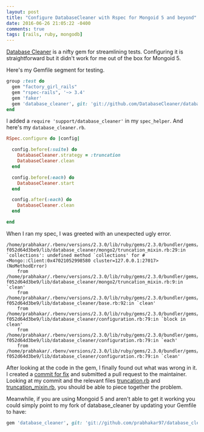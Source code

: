 ```yaml
---
layout: post
title: "Configure DatabaseCleaner with Rspec for Mongoid 5 and beyond"
date: 2016-06-26 21:05:22 -0400
comments: true
tags: [rails, ruby, mongodb]
---
```

[Database Cleaner](https://github.com/DatabaseCleaner/database_cleaner) is a nifty gem for streamlining tests. Configuring it is straightforward
but it didn't work for me out of the box for Mongoid 5.

Here's my Gemfile segment for testing.

```ruby
group :test do
  gem "factory_girl_rails"
  gem "rspec-rails", '~> 3.4'
  gem 'faker'
  gem 'database_cleaner', git: 'git://github.com/DatabaseCleaner/database_cleaner.git'
end
```

I added a `require 'support/database_cleaner'` in my `spec_helper`. And here's my `database_cleaner.rb`.

```ruby
RSpec.configure do |config|

  config.before(:suite) do
    DatabaseCleaner.strategy = :truncation
    DatabaseCleaner.clean
  end

  config.before(:each) do
    DatabaseCleaner.start
  end

  config.after(:each) do
    DatabaseCleaner.clean
  end

end
```

When I ran my spec, I was greeted with an unexpected ugly error.

```text
/home/prabhakar/.rbenv/versions/2.3.0/lib/ruby/gems/2.3.0/bundler/gems/database_cleaner-f052d64d3be9/lib/database_cleaner/mongo2/truncation_mixin.rb:29:in `collections': undefined method `collections' for #<Mongo::Client:0x47021052998580 cluster=127.0.0.1:27017> (NoMethodError)
	from /home/prabhakar/.rbenv/versions/2.3.0/lib/ruby/gems/2.3.0/bundler/gems/database_cleaner-f052d64d3be9/lib/database_cleaner/mongo2/truncation_mixin.rb:9:in `clean'
	from /home/prabhakar/.rbenv/versions/2.3.0/lib/ruby/gems/2.3.0/bundler/gems/database_cleaner-f052d64d3be9/lib/database_cleaner/base.rb:92:in `clean'
	from /home/prabhakar/.rbenv/versions/2.3.0/lib/ruby/gems/2.3.0/bundler/gems/database_cleaner-f052d64d3be9/lib/database_cleaner/configuration.rb:79:in `block in clean'
	from /home/prabhakar/.rbenv/versions/2.3.0/lib/ruby/gems/2.3.0/bundler/gems/database_cleaner-f052d64d3be9/lib/database_cleaner/configuration.rb:79:in `each'
	from /home/prabhakar/.rbenv/versions/2.3.0/lib/ruby/gems/2.3.0/bundler/gems/database_cleaner-f052d64d3be9/lib/database_cleaner/configuration.rb:79:in `clean'
```

After looking at the code in the gem, I finally found out what was wrong in it. I created a
[commit for fix](https://github.com/prabhakar97/database_cleaner/commit/3cf0d1b81e4a118fd173d697f032a9aff4f431de) and submitted a pull request to
the maintainer. Looking at my commit and the relevant files [truncation.rb](https://github.com/DatabaseCleaner/database_cleaner/blob/master/lib/database_cleaner/mongoid/truncation.rb) and [truncation_mixin.rb](https://github.com/DatabaseCleaner/database_cleaner/blob/master/lib/database_cleaner/mongo2/truncation_mixin.rb), you should be able to piece together the problem.

Meanwhile, if you are using Mongoid 5 and aren't able to get it working you could simply point to my fork of database_cleaner by updating your Gemfile
to have: 

```ruby
gem 'database_cleaner', git: 'git://github.com/prabhakar97/database_cleaner.git'
```
